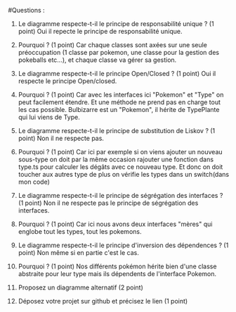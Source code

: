 #Questions :

1. Le diagramme respecte-t-il le principe de responsabilité unique ? (1 point)
Oui il repecte le principe de responsabilité unique.
2. Pourquoi ? (1 point)
Car chaque classes sont axées sur une seule préoccupation (1 classe par pokemon, une classe pour la gestion des pokeballs etc...), et chaque classe va gérer sa gestion.

3. Le diagramme respecte-t-il le principe Open/Closed ? (1 point)
Oui il respecte le principe Open/closed.
4. Pourquoi ? (1 point)
Car avec les interfaces ici "Pokemon" et "Type" on peut facilement étendre. Et une méthode ne prend pas en charge tout les cas possible.
Bulbizarre est un "Pokemon", il hérite de TypePlante qui lui viens de Type.

5. Le diagramme respecte-t-il le principe de substitution de Liskov ? (1 point)
Non il ne respecte pas.
6. Pourquoi ? (1 point)
Car ici par exemple si on viens ajouter un nouveau sous-type on doit par la même occasion rajouter une fonction dans type.ts pour calculer les dégâts avec ce nouveau type. Et donc on doit toucher aux autres type de plus on vérifie les types dans un switch(dans mon code)

7. Le diagramme respecte-t-il le principe de ségrégation des interfaces ? (1 point)
Non il ne respecte pas le principe de ségrégation des interfaces.

8. Pourquoi ? (1 point)
Car ici nous avons deux interfaces "mères" qui englobe tout les types, tout les pokemons.

9. Le diagramme respecte-t-il le principe d'inversion des dépendences ? (1 point)
Non même si en partie c'est le cas.
10. Pourquoi ? (1 point)
Nos différents pokémon hérite bien d'une classe abstraite pour leur type mais ils dépendents de l'interface Pokemon.

11. Proposez un diagramme alternatif (2 point)

12. Déposez votre projet sur github et précisez le lien (1 point)